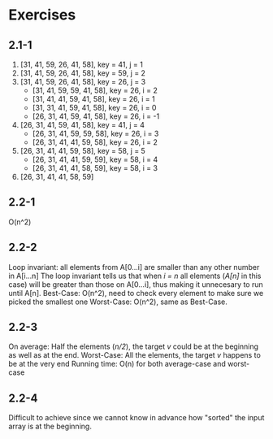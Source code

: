 # Exercises

## 2.1-1

1. [31, 41, 59, 26, 41, 58], key = 41, j = 1
2. [31, 41, 59, 26, 41, 58], key = 59, j = 2
3. [31, 41, 59, 26, 41, 58], key = 26, j = 3
    - [31, 41, 59, 59, 41, 58], key = 26, i = 2
    - [31, 41, 41, 59, 41, 58], key = 26, i = 1
    - [31, 31, 41, 59, 41, 58], key = 26, i = 0
    - [26, 31, 41, 59, 41, 58], key = 26, i = -1
4. [26, 31, 41, 59, 41, 58], key = 41, j = 4
    - [26, 31, 41, 59, 59, 58], key = 26, i = 3
    - [26, 31, 41, 41, 59, 58], key = 26, i = 2
5. [26, 31, 41, 41, 59, 58], key = 58, j = 5
    - [26, 31, 41, 41, 59, 59], key = 58, i = 4
    - [26, 31, 41, 41, 58, 59], key = 58, i = 3
6. [26, 31, 41, 41, 58, 59]

## 2.2-1

O(n^2)

## 2.2-2

Loop invariant: all elements from A[0...i] are smaller than any other number in A[i...n]
The loop invariant tells us that when *i = n* all elements (*A[n]* in this case) will be greater than those on A[0...i], thus making it unnecesary to run until A[n].
Best-Case: O(n^2), need to check every element to make sure we picked the smallest one
Worst-Case: O(n^2), same as Best-Case.

## 2.2-3

On average: Half the elements (*n/2*), the target *v* could be at the beginning as well as at the end.
Worst-Case: All the elements, the target *v* happens to be at the very end
Running time: O(n) for both average-case and worst-case


## 2.2-4

Difficult to achieve since we cannot know in advance how "sorted" the input array is at the beginning.
